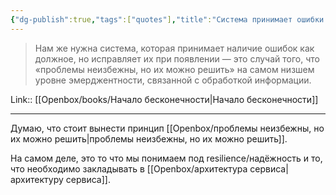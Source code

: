 ```yaml
---
{"dg-publish":true,"tags":["quotes"],"title":"Система принимает ошибки как должное и исправляет их","date":"2021-08-15T20:11:00+03:00","modified_at":"2023-06-15T12:13:24+03:00","alias":"Система принимает ошибки как должное и исправляет их","dg-path":"/quotes/202108152011.md","permalink":"/quotes/202108152011/","dgPassFrontmatter":true}
---
```



> Нам же нужна система, которая принимает наличие ошибок как должное, но исправляет их при появлении — это случай того, что «проблемы неизбежны, но их можно решить» на самом низшем уровне эмерджентности, связанной с обработкой информации.

Link:: [[Openbox/books/Начало бесконечности|Начало бесконечности]]

---

Думаю, что стоит вынести принцип [[Openbox/проблемы неизбежны, но их можно решить|проблемы неизбежны, но их можно решить]].

На самом деле, это то что мы понимаем под resilience/надёжность и то, что необходимо закладывать в [[Openbox/архитектура сервиса|архитектуру сервиса]].

